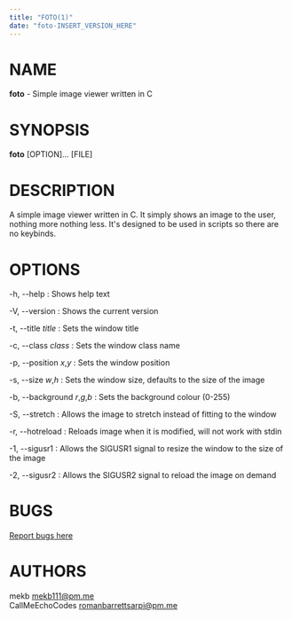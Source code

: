 ```yaml
---
title: "FOTO(1)"
date: "foto-INSERT_VERSION_HERE"
---
```


# NAME

**foto** - Simple image viewer written in C

# SYNOPSIS

**foto** [OPTION]... [FILE]

# DESCRIPTION

A simple image viewer written in C. It simply shows an image to the user, nothing more nothing less. It's designed to be used in scripts so there are no keybinds.

# OPTIONS

-h, \--help
: Shows help text

-V, \--version
: Shows the current version

-t, \--title *title*
: Sets the window title

-c, \--class *class*
: Sets the window class name

-p, \--position *x*,*y*
: Sets the window position

-s, \--size *w*,*h*
: Sets the window size, defaults to the size of the image

-b, \--background *r*,*g*,*b*
: Sets the background colour (0-255)

-S, \--stretch
: Allows the image to stretch instead of fitting to the window

-r, \--hotreload
: Reloads image when it is modified, will not work with stdin

-1, \--sigusr1
: Allows the SIGUSR1 signal to resize the window to the size of the image

-2, \--sigusr2
: Allows the SIGUSR2 signal to reload the image on demand

# BUGS

[Report bugs here](https://github.com/mekb-turtle/foto/issues)

# AUTHORS

mekb <mekb111@pm.me>\
CallMeEchoCodes <romanbarrettsarpi@pm.me>
